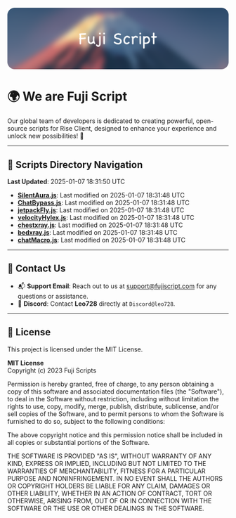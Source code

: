 ![Banner](.github/b.webp)

# 🌍 **We are Fuji Script**

Our global team of developers is dedicated to creating powerful, open-source scripts for Rise Client, designed to enhance your experience and unlock new possibilities! 🌟

---
<!-- SCRIPTS_NAVIGATION_START -->
## 📂 **Scripts Directory Navigation**

**Last Updated**: 2025-01-07 18:31:50 UTC

- **[SilentAura.js](scripts/SilentAura.js)**: Last modified on 2025-01-07 18:31:48 UTC
- **[ChatBypass.js](scripts/ChatBypass.js)**: Last modified on 2025-01-07 18:31:48 UTC
- **[jetpackFly.js](scripts/jetpackFly.js)**: Last modified on 2025-01-07 18:31:48 UTC
- **[velocityHylex.js](scripts/velocityHylex.js)**: Last modified on 2025-01-07 18:31:48 UTC
- **[chestxray.js](scripts/chestxray.js)**: Last modified on 2025-01-07 18:31:48 UTC
- **[bedxray.js](scripts/bedxray.js)**: Last modified on 2025-01-07 18:31:48 UTC
- **[chatMacro.js](scripts/chatMacro.js)**: Last modified on 2025-01-07 18:31:48 UTC

<!-- SCRIPTS_NAVIGATION_END -->

---

## 💬 **Contact Us**  
- 📬 **Support Email**: Reach out to us at [support@fujiscript.com](mailto:support@fujiscript.com) for any questions or assistance.  
- 💬 **Discord**: Contact **Leo728** directly at `Discord@leo728`.

---

## 📜 **License**

This project is licensed under the MIT License.  

**MIT License**  
Copyright (c) 2023 Fuji Scripts  

Permission is hereby granted, free of charge, to any person obtaining a copy of this software and associated documentation files (the "Software"), to deal in the Software without restriction, including without limitation the rights to use, copy, modify, merge, publish, distribute, sublicense, and/or sell copies of the Software, and to permit persons to whom the Software is furnished to do so, subject to the following conditions:  

The above copyright notice and this permission notice shall be included in all copies or substantial portions of the Software.  

THE SOFTWARE IS PROVIDED "AS IS", WITHOUT WARRANTY OF ANY KIND, EXPRESS OR IMPLIED, INCLUDING BUT NOT LIMITED TO THE WARRANTIES OF MERCHANTABILITY, FITNESS FOR A PARTICULAR PURPOSE AND NONINFRINGEMENT. IN NO EVENT SHALL THE AUTHORS OR COPYRIGHT HOLDERS BE LIABLE FOR ANY CLAIM, DAMAGES OR OTHER LIABILITY, WHETHER IN AN ACTION OF CONTRACT, TORT OR OTHERWISE, ARISING FROM, OUT OF OR IN CONNECTION WITH THE SOFTWARE OR THE USE OR OTHER DEALINGS IN THE SOFTWARE.  
